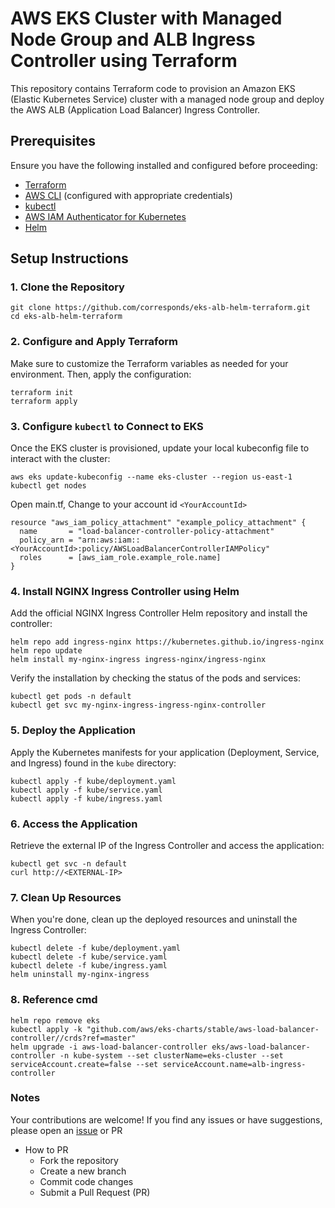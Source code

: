 # AWS EKS Cluster with Managed Node Group and ALB Ingress Controller using Terraform

This repository contains Terraform code to provision an Amazon EKS (Elastic Kubernetes Service) cluster with a managed node group and deploy the AWS ALB (Application Load Balancer) Ingress Controller.

## Prerequisites

Ensure you have the following installed and configured before proceeding:

- [Terraform](https://www.terraform.io/)
- [AWS CLI](https://aws.amazon.com/cli/) (configured with appropriate credentials)
- [kubectl](https://kubernetes.io/docs/tasks/tools/)
- [AWS IAM Authenticator for Kubernetes](https://docs.aws.amazon.com/eks/latest/userguide/install-aws-iam-authenticator.html)
- [Helm](https://helm.sh/)

## Setup Instructions

### 1. Clone the Repository

```shell
git clone https://github.com/corresponds/eks-alb-helm-terraform.git
cd eks-alb-helm-terraform
```

### 2. Configure and Apply Terraform

Make sure to customize the Terraform variables as needed for your environment. Then, apply the configuration:

```shell
terraform init
terraform apply
```

### 3. Configure `kubectl` to Connect to EKS

Once the EKS cluster is provisioned, update your local kubeconfig file to interact with the cluster:

```shell
aws eks update-kubeconfig --name eks-cluster --region us-east-1
kubectl get nodes
```

Open main.tf, Change to your account id `<YourAccountId>`
```hcl
resource "aws_iam_policy_attachment" "example_policy_attachment" {
  name       = "load-balancer-controller-policy-attachment"
  policy_arn = "arn:aws:iam::<YourAccountId>:policy/AWSLoadBalancerControllerIAMPolicy"
  roles      = [aws_iam_role.example_role.name]
}
```

### 4. Install NGINX Ingress Controller using Helm

Add the official NGINX Ingress Controller Helm repository and install the controller:

```shell
helm repo add ingress-nginx https://kubernetes.github.io/ingress-nginx
helm repo update
helm install my-nginx-ingress ingress-nginx/ingress-nginx
```

Verify the installation by checking the status of the pods and services:

```shell
kubectl get pods -n default
kubectl get svc my-nginx-ingress-ingress-nginx-controller
```

### 5. Deploy the Application

Apply the Kubernetes manifests for your application (Deployment, Service, and Ingress) found in the `kube` directory:

```shell
kubectl apply -f kube/deployment.yaml 
kubectl apply -f kube/service.yaml 
kubectl apply -f kube/ingress.yaml
```

### 6. Access the Application

Retrieve the external IP of the Ingress Controller and access the application:

```shell
kubectl get svc -n default
curl http://<EXTERNAL-IP>
```

### 7. Clean Up Resources

When you're done, clean up the deployed resources and uninstall the Ingress Controller:

```shell
kubectl delete -f kube/deployment.yaml 
kubectl delete -f kube/service.yaml 
kubectl delete -f kube/ingress.yaml
helm uninstall my-nginx-ingress
```

### 8. Reference cmd

```shell
helm repo remove eks
kubectl apply -k "github.com/aws/eks-charts/stable/aws-load-balancer-controller//crds?ref=master"
helm upgrade -i aws-load-balancer-controller eks/aws-load-balancer-controller -n kube-system --set clusterName=eks-cluster --set serviceAccount.create=false --set serviceAccount.name=alb-ingress-controller
```

### Notes
Your contributions are welcome! If you find any issues or have suggestions, please open an [issue](https://github.com/corresponds/gekas/issues) or PR
- How to PR
  - Fork the repository 
  - Create a new branch
  - Commit code changes
  - Submit a Pull Request (PR)
